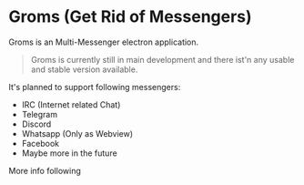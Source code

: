 # Groms (Get Rid of Messengers)

Groms is an Multi-Messenger electron application. 

> Groms is currently still in main development and there ist'n any usable and stable version available.

It's planned to support following messengers: 
- IRC (Internet related Chat) 
- Telegram
- Discord
- Whatsapp (Only as Webview)
- Facebook
- Maybe more in the future

More info following